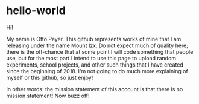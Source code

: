 # hello-world

Hi!

My name is Otto Peyer. This github represents works of mine that I am releasing under the name Mount Izx. Do not expect much of quality here; there is the off-chance that at some point I will code something that people use, but for the most part I intend to use this page to upload random experiments, school projects, and other such things that I have created since the beginning of 2018. I'm not going to do much more explaining of myself or this github, so just enjoy!

In other words: the mission statement of this account is that there is no mission statement! Now buzz off!
